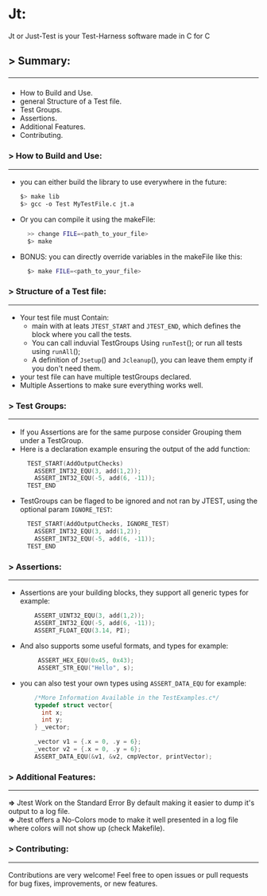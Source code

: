 # Jt:
Jt or Just-Test is your Test-Harness software made in C for C

## > Summary:<hr/>
  - How to Build and Use.
  - general Structure of a Test file.
  - Test Groups.
  - Assertions.
  - Additional Features.
  - Contributing.
### > How to Build and Use:<hr/>
 - you can either build the library to use everywhere in the future:
   ```bash
   $> make lib
   $> gcc -o Test MyTestFile.c jt.a
   ```
- Or you can compile it using the makeFile:
  ```bash
    >> change FILE=<path_to_your_file>
    $> make
  ```
- BONUS: you can directly override variables in the makeFile like this:
  ```bash
    $> make FILE=<path_to_your_file>
  ```
### > Structure of a Test file:<hr/>
  - Your test file must Contain:
      - main with at leats `JTEST_START` and `JTEST_END`, which defines the block where you call the tests.
      - You can call induvial TestGroups Using `runTest`(<testGroup>); or run all tests using `runAll`();
      - A definition of `Jsetup`() and `Jcleanup`(), you can leave them empty if you don't need them.
  - your test file can have multiple testGroups declared.
  - Multiple Assertions to make sure everything works well.
### > Test Groups:<hr/>
  - If you Assertions are for the same purpose consider Grouping them under a TestGroup.
  - Here is a declaration example ensuring the output of the add function:
      ```C
        TEST_START(AddOutputChecks)
          ASSERT_INT32_EQU(3, add(1,2));
          ASSERT_INT32_EQU(-5, add(6, -11));
        TEST_END
      ```
  - TestGroups can be flaged to be ignored and not ran by JTEST, using the optional param `IGNORE_TEST`:
      ```C
        TEST_START(AddOutputChecks, IGNORE_TEST)
          ASSERT_INT32_EQU(3, add(1,2));
          ASSERT_INT32_EQU(-5, add(6, -11));
        TEST_END
      ```
### > Assertions:<hr/>
  - Assertions are your building blocks, they support all generic types for example:
      ```C
          ASSERT_UINT32_EQU(3, add(1,2));
          ASSERT_INT32_EQU(-5, add(6, -11));
          ASSERT_FLOAT_EQU(3.14, PI);
      ```
  - And also supports some useful formats, and types for example:
     ```C
          ASSERT_HEX_EQU(0x45, 0x43);
          ASSERT_STR_EQU("Hello", s);
      ```
  - you can also test your own types using `ASSERT_DATA_EQU` for example:
    ```C
        /*More Information Available in the TestExamples.c*/
        typedef struct vector{
          int x;
          int y;
        } _vector;

        _vector v1 = {.x = 0, .y = 6};
        _vector v2 = {.x = 0, .y = 6};
        ASSERT_DATA_EQU(&v1, &v2, cmpVector, printVector);
    ```
### > Additional Features:<hr/>
  **=>** Jtest Work on the Standard Error By default making it easier to dump it's output to a log file.  
  **=>** Jtest offers a No-Colors mode to make it well presented in a log file where colors will not show up (check Makefile).
### > Contributing:<hr/>
  Contributions are very welcome! Feel free to open issues or pull requests for bug fixes, improvements, or new features. 
